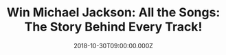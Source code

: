 ---
campaign-uuid: "c-cd0e0692-a8aa-4503-96a6-6b4ca5e7c1ef"
type: "Competition"
category: "Gifts"
date: "2018-10-30T09:00:00.000Z"
end-date: "2018-11-30T23:59:00.000Z"
disable-form: false
is_promoted: false
has_entry_page: true
title: "Win Michael Jackson: All the Songs: The Story Behind Every Track!"
competition-description: "<p>If you’re a MJ fan you would like to know the full story\
  \ of every single song that Michael Jackson recorded and released during his long\
  \ and remarkable solo career! We are giving away a copy of Michael Jackson: All\
  \ the Songs: The Story Behind Every Track book with fascinating stories and detailed\
  \ information on every track from the King of Pop!</p>\n<p>Click below for a chance\
  \ to win!</p>\n"
hero-header: "Win Michael Jackson: All the Songs: The Story Behind Every Track!"
terms-confirmation: "N/A"
banner-img: "https://assets.expresslyapp.com/asset-261bf418-62d9-4a6c-8a92-eaa7f41cfa6e.jpg"
logo-left-href: "http://club.expressly.io"
logo-left-image: "https://assets.expresslyapp.com/asset-5e2d1ad4-99ba-4c45-8deb-5f265abdc839.jpg"
logo-left-title: "Expressly Club"
bg-image-hero: "https://assets.expresslyapp.com/asset-39b52428-6e02-4645-95e9-cbfc2b999a57.jpg"
bg-image-first: "https://assets.expresslyapp.com/asset-1d9456bc-da30-4653-8cd5-8d6092a8162f.jpg"
section1-content: "<p>With fascinating stories and detailed information on every track\
  \ - as well as key early songs with The Jackson Five and his legendary dance moves\
  \ and videos - All the Songs is the complete unofficial history of one of the greatest\
  \ musical legacies of all time.</p>\n<p>Arranged chronologically by album, expert\
  \ authors Lecocq and Allard explore the details behind early hits such as ABC and\
  \ I Want You Back, to solo masterpieces such as Don't Stop 'Til You Get Enough,\
  \ Billie Jean, Beat It, Smooth Criminal, Black or White, This Is It and more - including\
  \ outtakes, duets and rare tracks.</p>\n<p>Enter the form below for a chance to\
  \ win and explore the magic behind the King of Pop's music with this in-depth, captivating\
  \ book! Good luck!</p>\n"
entry-title: "Win Michael Jackson: All the Songs: The Story Behind Every Track!"
entry-content: "<p>Enter the draw to win Michael Jackson: All the Songs: The Story\
  \ Behind Every Track by completing the form below before 23:59 on 30th of November\
  \ 2018.</p>\n"
has-winner: false
prize-description: "Michael Jackson: All the Songs: The Story Behind Every Track."
special-conditions: "Multiple entries are allowed up to one every day.\r\nThis competition\
  \ is also available on: https://aaa.nme.com/competitions/michael-jackson-all-the-songs-book-giveaway"
country-restrictions:
- "GB"
---